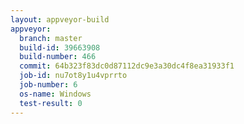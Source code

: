 ```yaml
---
layout: appveyor-build
appveyor:
  branch: master
  build-id: 39663908
  build-number: 466
  commit: 64b323f83dc0d87112dc9e3a30dc4f8ea31933f1
  job-id: nu7ot8y1u4vprrto
  job-number: 6
  os-name: Windows
  test-result: 0
---
```

